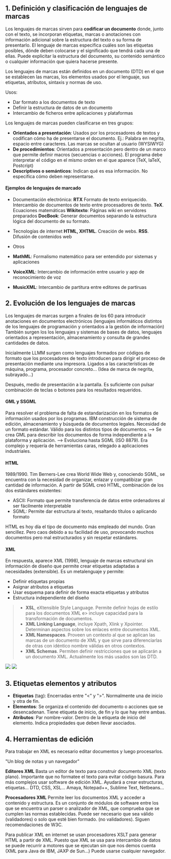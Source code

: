 
## 1. Definición y clasificación de lenguajes de marcas

Los lenguajes de marcas sirven para **codificar un documento** donde, junto con el texto, se incorporan etiquetas, marcas o anotaciones con información adicional sobre la estructura del texto o su forma de presentarlo. 
El lenguaje de marcas especifica cuáles son las etiquetas posibles, dónde deben colocarse y el significado que tendrá cada una de ellas. 
Puede explicitar la estructura del documento, su contenido semántico o cualquier información que quiera hacerse presente.

Los lenguajes de marcas están definidos en un documento (DTD) en el que se establecen las marcas, los elementos usados por el lenguaje, sus etiquetas, atributos, sintaxis y normas de uso.

Usos:
- Dar formato a los documentos de texto
- Definir la estructura de datos de un documento
- Intercambio de ficheros entre aplicaciones y plataformas

Los lenguajes de marcas pueden clasificarse en tres grupos:
- **Orientados a presentación**: Usados por los procesadores de textos y codifican cómo ha de presentarse el documento. Ej.: Palabra en negrita, espacio entre caracteres. Las marcas se ocultan al usuario (WYSIWYG)
- **De procedimientos**: Orientados a presentación pero dentro de un marco que permite definir macros (secuencias o acciones). El programa debe interpretar el código en el mismo orden en el que aparece (TeX, laTeX, Postcript)
- **Descriptivos o semánticos**: Indican qué es esa información. No especifica cómo deben representarse.

#### Ejemplos de lenguajes de marcado
- Documentación electrónica:
**RTX** Formato de texto enriquecido. Intercambio de documentos de texto entre procesadores de texto. 
**TeX**. Ecuaciones matemáticas
**Wikitexto**: Páginas wiki en servidores preparados
**DocBook**: Generar documentos separando la estructura lógica del documento de su formato.

- Tecnologías de internet
**HTML, XHTML**. Creación de webs.
**RSS**. Difusión de contenidos web

- Otros
- **MathML**: Formalismo matemático para ser entendido por sistemas y aplicaciones
- **VoiceXML**: Intercambio de información entre usuario y app de reconocimiento de voz
- **MusicXML**: Intercambio de partitura entre editores de partiruas

## 2. Evolución de los lenguajes de marcas

Los lenguajes de marcas surgen a finales de los 60 para introducir anotaciones en documentos electrónicos (lenguajes informáticos distintos de los lenguajes de programación y orientados a la gestión de información)
También surgen los  los lenguajes y sistemas de bases de datos, lenguajes orientados a representación, almacenamiento y consulta de grandes cantidades de datos.

Inicialmente LLMM surgen como lenguajes formados por códigos de formato que los procesadores de texto introducen para dirigir el proceso de presentación mediante una impresora. 
Ligados a las características de máquina, programa, procesador concreto... (Idea de marca de negrita, subrayado...)

Después, medio de presentación a la pantalla. Es suficiente con pulsar combinación de teclas o botones para los resultados requeridos. 

#### GML y SSGML

Para resolver el problema de falta de estandarización en los formatos de información usados por los programas. 
IBM construcción de sistema de edición, almacenamiento y búsqueda de documentos legales. Necesidad de un formato estándar. Válido para los distintos tipos de documentos. --> Se crea GML para describir los documentos de forma independiente a la plataforma y aplicación. --> Evoluciona hasta SGML (ISO 8879). Era complejo y requería de herramientas caras, relegado a aplicaciones industriales.

#### HTML

1989/1990. Tim Berners-Lee crea World Wide Web y, conociendo SGML, se encuentra con la necesidad de organizar, enlazar y compatibizar gran cantidad de información. A partir de SGML creó HTML, combinación de los dos estándares existentes:
- ASCII: Formato que permite transferencia de datos entre ordenadores al ser fácilmente interpretable
- SGML: Permite dar estructura al texto, resaltando títulos o aplicando formato

HTML es hoy día el tipo de documento más empleado del mundo. Gran sencillez. Pero caos debido a su facilidad de uso, provocando muchos documentos pero mal estructurados y sin respetar estándares. 

#### XML

En respuesta, aparece XML (1998), lenguaje de marcas estructural sin información de diseño que permite crear etiquetas adaptadas a necesidades (extensible). 
Es un metalenguaje y permite:
- Definir etiquetas propias
- Asignar atributos a etiquetas
- Usar esquema para definir de forma exacta etiquetas y atributos
- Estructura independiente del diseño 

>- **XSL**, eXtensible Style Language. Permite definir hojas de estilo para los documentos XML e> incluye capacidad para la transformación de documentos.
>- **XML Linking Language**, incluye Xpath, Xlink y Xpointer. Determinan aspectos sobre los enlaces entre documentos XML.
>- **XML Namespaces**. Proveen un contexto al que se aplican las marcas de un documento de XML y que sirve para diferenciarlas de otras con idéntico nombre válidas en otros contextos.
>- **XML Schemas**. Permiten definir restricciones que se aplicarán a un documento XML. Actualmente los más usados son las DTD.

![](LENGUAJE_MARCAS/resources/ud01-1.png)
![](LENGUAJE_MARCAS/resources/ud01-2.png)

## 3. Etiquetas elementos y atributos

- **Etiquetas** (tag): Encerradas entre "<" y ">". Normalmente una de inicio y otra de fin. 
- **Elementos**: Se organiza el contenido del documento o acciones que se desencadenan. Tiene etiqueta de inicio, de fin y lo que hay entre ambas.
- **Atributos**:  Par nombre-valor. Dentro de la etiqueta de inicio del elemento. Indica propiedades que deben llevar asociados. 

## 4. Herramientas de edición

Para trabajar en XML es necesario editar documentos y luego procesarlos.

"Un blog de notas y un navegador"

**Editores XML**
Basta un editor de texto para construir documento XML (texto plano). Importante que no formatee el texto para evitar código basura.
Para más complejos usar software de edición XML. Ayudará a crear estructuras, etiquetas... DTD, CSS, XSL... Amaya, Notepad++, Sublime Text, Netbeans...

**Procesadores XML**
Permite leer los documentos XML y acceder a contenido y estructura. Es un conjunto de módulos de software entre los que se encuentra un parser o analizador de XML, que comprueba que se cumplen las normas establecidas. Puede ser necesario que sea válido (validadores) o solo que esté bien formado. (no validadores). Siguen recomendaciones de W3C.

Para publicar XML en internet se usan procesadores XSLT para generar HTML a partir de XML.
Puesto que XML se usa para intercambio de datos se puede recurrir a motores que se ejecutan sin que nos demos cuenta (XML para Java de IBM, JAXP de Sun...)
Puede usarse cualquier navegador. 